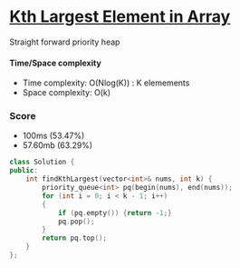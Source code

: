 # [Kth Largest Element in Array](https://leetcode.com/problems/kth-largest-element-in-an-array/description/?envType=study-plan-v2&envId=leetcode-75)

Straight forward priority heap
#### Time/Space complexity
- Time complexity: O(Nlog(K)) : K elemements
- Space complexity: O(k)
### Score
- 100ms (53.47%)
- 57.60mb (63.29%) 
```C++
class Solution {
public:
    int findKthLargest(vector<int>& nums, int k) {
        priority_queue<int> pq(begin(nums), end(nums));
        for (int i = 0; i < k - 1; i++)
        {
            if (pq.empty()) {return -1;}
            pq.pop();
        }
        return pq.top();
    }
};

```